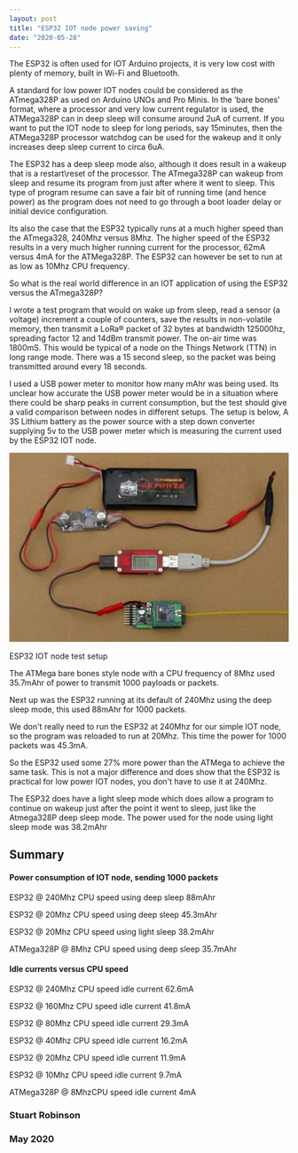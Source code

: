 ```yaml
---
layout: post
title: "ESP32 IOT node power saving"
date: "2020-05-28"
---
```


The ESP32 is often used for IOT Arduino projects, it is very low cost with plenty of memory, built in Wi-Fi and Bluetooth.

A standard for low power IOT nodes could be considered as the ATmega328P as used on Arduino UNOs and Pro Minis. In the ‘bare bones’ format, where a processor and very low current regulator is used, the ATMega328P can in deep sleep will consume around 2uA of current. If you want to put the IOT node to sleep for long periods, say 15minutes, then the ATMega328P processor watchdog can be used for the wakeup and it only increases deep sleep current to circa 6uA.

The ESP32 has a deep sleep mode also, although it does result in a wakeup that is a restart\\reset of the processor. The ATmega328P can wakeup from sleep and resume its program from just after where it went to sleep. This type of program resume can save a fair bit of running time (and hence power) as the program does not need to go through a boot loader delay or initial device configuration.

Its also the case that the ESP32 typically runs at a much higher speed than the ATmega328, 240Mhz versus 8Mhz. The higher speed of the ESP32 results in a very much higher running current for the processor, 62mA versus 4mA for the ATMega328P. The ESP32 can however be set to run at as low as 10Mhz CPU frequency.

So what is the real world difference in an IOT application of using the ESP32 versus the ATmega328P?

I wrote a test program that would on wake up from sleep, read a sensor (a voltage) increment a couple of counters, save the results in non-volatile memory, then transmit a LoRa® packet of 32 bytes at bandwidth 125000hz, spreading factor 12 and 14dBm transmit power. The on-air time was 1800mS. This would be typical of a node on the Things Network (TTN) in long range mode. There was a 15 second sleep, so the packet was being transmitted around every 18 seconds.

I used a USB power meter to monitor how many mAhr was being used. Its unclear how accurate the USB power meter would be in a situation where there could be sharp peaks in current consumption, but the test should give a valid comparison between nodes in different setups. The setup is below, A 3S Lithium battery as the power source with a step down converter supplying 5v to the USB power meter which is measuring the current used by the ESP32 IOT node.

![](/images/ESP32-Node-under-test-1024x692.jpg)

ESP32 IOT node test setup

The ATMega bare bones style node with a CPU frequency of 8Mhz used 35.7mAhr of power to transmit 1000 payloads or packets.

Next up was the ESP32 running at its default of 240Mhz using the deep sleep mode, this used 88mAhr for 1000 packets.

We don't really need to run the ESP32 at 240Mhz for our simple IOT node, so the program was reloaded to run at 20Mhz. This time the power for 1000 packets was 45.3mA.

So the ESP32 used some 27% more power than the ATMega to achieve the same task. This is not a major difference and does show that the ESP32 is practical for low power IOT nodes, you don't have to use it at 240Mhz.

The ESP32 does have a light sleep mode which does allow a program to continue on wakeup just after the point it went to sleep, just like the Atmega328P deep sleep mode. The power used for the node using light sleep mode was 38.2mAhr

## Summary

#### Power consumption of IOT node, sending 1000 packets

ESP32 @ 240Mhz CPU speed using deep sleep 88mAhr

ESP32 @ 20Mhz CPU speed using deep sleep 45.3mAhr

ESP32 @ 20Mhz CPU speed using light sleep 38.2mAhr

ATMega328P @ 8Mhz CPU speed using deep sleep 35.7mAhr

#### Idle currents versus CPU speed

ESP32 @ 240Mhz CPU speed idle current 62.6mA

ESP32 @ 160Mhz CPU speed idle current 41.8mA

ESP32 @ 80Mhz CPU speed idle current 29.3mA

ESP32 @ 40Mhz CPU speed idle current 16.2mA

ESP32 @ 20Mhz CPU speed idle current 11.9mA

ESP32 @ 10Mhz CPU speed idle current 9.7mA

ATMega328P @ 8MhzCPU speed idle current 4mA


### Stuart Robinson
### May 2020
